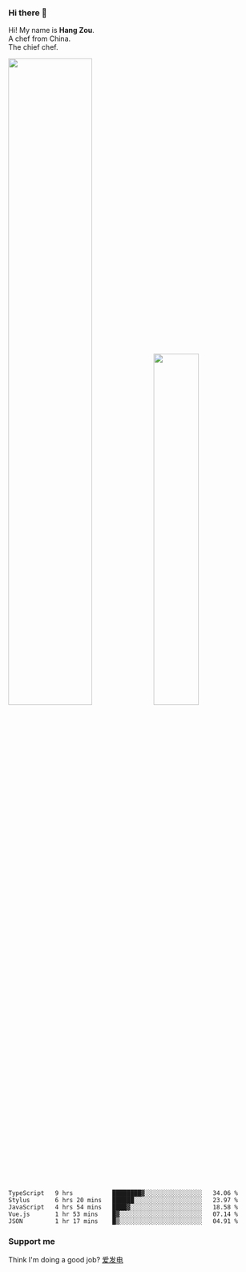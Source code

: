 ### Hi there 👋

Hi! My name is **Hang Zou**.  
A chef from China.  
The chief chef.

<img align="" width="57.5%" src="https://github-readme-stats.vercel.app/api?username=zouhangwithsweet&hide_title=true&hide_border=true&show_icons=true&include_all_commits=true&line_height=21" /><img align="" width="42.4%" src="https://github-readme-stats.vercel.app/api/top-langs/?username=zouhangwithsweet&hide_title=true&hide_border=true&layout=compact" />

<!--START_SECTION:waka-->

```text
TypeScript   9 hrs           ████████▓░░░░░░░░░░░░░░░░   34.06 %
Stylus       6 hrs 20 mins   ██████░░░░░░░░░░░░░░░░░░░   23.97 %
JavaScript   4 hrs 54 mins   ████▓░░░░░░░░░░░░░░░░░░░░   18.58 %
Vue.js       1 hr 53 mins    █▓░░░░░░░░░░░░░░░░░░░░░░░   07.14 %
JSON         1 hr 17 mins    █▒░░░░░░░░░░░░░░░░░░░░░░░   04.91 %
```

<!--END_SECTION:waka-->

### Support me

Think I'm doing a good job? [爱发电](https://afdian.net/@zouhangsweet)

